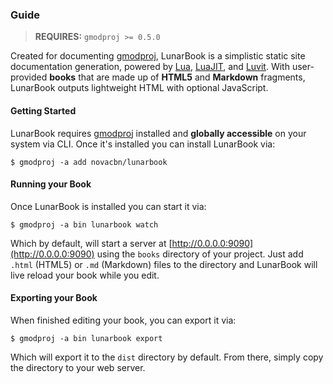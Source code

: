 ### Guide

> **REQUIRES:** `gmodproj >= 0.5.0`

Created for documenting [gmodproj](https://github.com/novacbn/gmodproj), LunarBook is a simplistic static site documentation generation, powered by [Lua](http://lua.org), [LuaJIT](http://luajit.org), and [Luvit](http://luvit.org). With user-provided **books** that are made up of **HTML5** and **Markdown** fragments, LunarBook outputs lightweight HTML with optional JavaScript.

#### Getting Started

LunarBook requires [gmodproj](https://github.com/novacbn/gmodproj) installed and **globally accessible** on your system via CLI. Once it's installed you can install LunarBook via:

`
$ gmodproj -a add novacbn/lunarbook
`

#### Running your Book

Once LunarBook is installed you can start it via:

`
$ gmodproj -a bin lunarbook watch
`

Which by default, will start a server at [http://0.0.0.0:9090](http://0.0.0.0:9090) using the `books` directory of your project. Just add `.html` (HTML5) or `.md` (Markdown) files to the directory and LunarBook will live reload your book while you edit.

#### Exporting your Book

When finished editing your book, you can export it via:

`
$ gmodproj -a bin lunarbook export
`

Which will export it to the `dist` directory by default. From there, simply copy the directory to your web server.